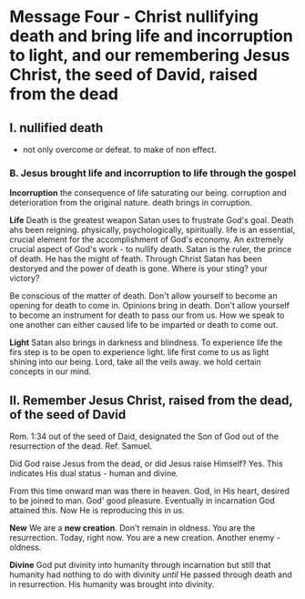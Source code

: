 # Message Four - Christ nullifying death and bring life and incorruption to light, and our remembering Jesus Christ, the seed of David, raised from the dead

## I. nullified death
- not only overcome or defeat. to make of non effect.

### B. Jesus brought life and incorruption to life through the gospel
**Incorruption**
the consequence of life saturating our being. corruption and deterioration from the original nature. death brings in corruption.

**Life**
Death is the greatest weapon Satan uses to frustrate God's goal. Death ahs been reigning. physically, psychologically, spiritually. life is an essential,
crucial element for the accomplishment of God's economy. An extremely crucial aspect of God's work - to nullify death. Satan is the ruler, the prince of
death. He has the might of feath. Through Christ Satan has been destoryed and the power of death is gone. Where is your sting? your victory?

Be conscious of the matter of death. Don't allow yourself to become an opening for death to come in. Opinions bring in death. Don't allow yourself to
become an instrument for death to pass our from us. How we speak to one another can either caused life to be imparted or death to come out.

**Light**
Satan also brings in darkness and blindness. To experience life the firs step is to be open to experience light. life first come to us as light shining
into our being. Lord, take all the veils away. we hold certain concepts in our mind.

## II. Remember Jesus Christ, raised from the dead, of the seed of David
Rom. 1:34 out of the seed of Daid, designated the Son of God out of the resurrection of the dead. Ref. Samuel.

Did God raise Jesus from the dead, or did Jesus raise Himself? Yes. This indicates His dual status - human and divine.

From this time onward man was there
in heaven. God, in His heart, desired to be joined to man. God' good pleasure. Eventually in incarnation God attained this. Now He is reproducing this in us.

**New**
We are a **new creation**. Don't remain in oldness. You are the resurrection. Today, right now. You are a new creation. Another enemy - oldness.

**Divine**
God put divinity into humanity through incarnation but still that humanity had nothing to do with divinity *until* He passed through death and in resurrection. His
humanity was brought into divinity.
